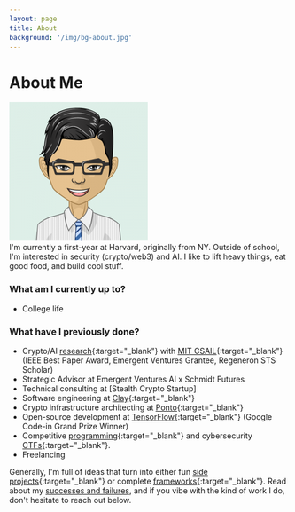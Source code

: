 ```yaml
---
layout: page
title: About
background: '/img/bg-about.jpg'
---
```

# About Me

<div class="row">
  <div class="col-md" markdown="1">
  <img src="/img/pfp.png">
  </div>
  <div class="col-md" style="display: flex;
  justify-content: center;
  align-content: center;
  flex-direction: column;" markdown="1">
  I'm currently a first-year at Harvard, originally from NY. Outside of school, I'm interested in security (crypto/web3) and AI. I like to lift heavy things, eat good food, and build cool stuff.
  </div>
</div>

<p></p>

### What am I currently up to?
- College life

### What have I previously done?
- Crypto/AI [<u>research</u>](https://www.hydrasec.ml/){:target="_blank"} with [<u>MIT CSAIL</u>](https://www.csail.mit.edu){:target="_blank"} (IEEE Best Paper Award, Emergent Ventures Grantee, Regeneron STS Scholar)
- Strategic Advisor at Emergent Ventures AI x Schmidt Futures
- Technical consulting at [Stealth Crypto Startup]
- Software engineering at [<u>Clay</u>](https://www.clay.com/){:target="_blank"}
- Crypto infrastructure architecting at [<u>Ponto</u>](https://ponto.org/){:target="_blank"}
- Open-source development at [<u>TensorFlow</u>](https://www.tensorflow.org/){:target="_blank"} (Google Code-in Grand Prize Winner)
- Competitive [<u>programming</u>](https://github.com/WilliamHYZhang/Competitive-Programming){:target="_blank"} and cybersecurity [<u>CTFs</u>](https://rgbsec.org/){:target="_blank"}.
- Freelancing

Generally, I'm full of ideas that turn into either fun [side projects](https://github.com/WilliamHYZhang/Twitter-Giveaway-Bot){:target="_blank"} or complete [frameworks](https://github.com/WilliamHYZhang/Hydra){:target="_blank"}. Read about my [successes and failures](/posts/successes-and-failures.html), and if you vibe with the kind of work I do, don't hesitate to reach out below.
